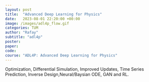 ```yaml
---
layout: post
title:  "Advanced Deep Learning for Physics"
date:   2023-08-01 22:20:00 +00:00
image: /images/adl4p_flow.gif
categories: TUM
author: "Rafay"
subtitle: "adl4p"
poster: 
paper:
code:
course: "ADL4P: Advanced Deep Learning for Physics"
---
```


Optimization, Differential Simulation, Improved Updates, Time Series Prediction, Inverse Design,Neural/Baysian ODE, GAN and RL.  